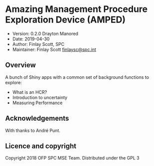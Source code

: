 # Amazing Management Procedure Exploration Device (AMPED)
- Version: 0.2.0 Drayton Manored
- Date: 2019-04-30
- Author: Finlay Scott, SPC
- Maintainer: Finlay Scott <finlaysc@spc.int>

## Overview

A bunch of Shiny apps with a common set of background functions to explore:

* What is an HCR?
* Introduction to uncertainty
* Measuring Performance

## Acknowledgements

With thanks to André Punt. 

## Licence and copyright

Copyright 2018 OFP SPC MSE Team. Distributed under the GPL 3



